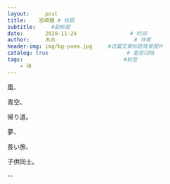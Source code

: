 ```yaml
---
layout:     post                       
title:    宮崎駿 # 标题
subtitle:     #副标题
date:       2020-11-24                 # 时间
author:     木水                         # 作者
header-img: img/bg-poem.jpg     #这篇文章标题背景图片
catalog: true                         # 是否归档
tags:                                #标签
    - 诗
---
```

風、

青空、

帰り道。

夢、

長い旅、

子供同士。

--
